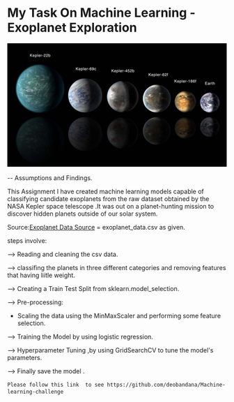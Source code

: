 # My Task On Machine Learning  - Exoplanet Exploration

![exoplanets.jpg](Images/exoplanets.jpg)

-- Assumptions and Findings.

This Assignment I have created machine learning models capable of classifying candidate exoplanets from the raw dataset obtained by the NASA Kepler space telescope .It was out on a planet-hunting mission to discover hidden planets outside of our solar system.

Source:[Exoplanet Data Source](https://www.kaggle.com/nasa/kepler-exoplanet-search-results) = exoplanet_data.csv as given.

steps involve: 

--> Reading and cleaning the csv data.

--> classifing the planets in three different categories and removing features that having liitle weight.

--> Creating a Train Test Split from sklearn.model_selection. 

--> Pre-processing:
 - Scaling the data using the MinMaxScaler and performing some feature selection.

--> Training the Model by using logistic regression.

--> Hyperparameter Tuning ,by using GridSearchCV to tune the model's parameters.

--> Finally save the model .

    Please follow this link  to see https://github.com/deobandana/Machine-learning-challenge